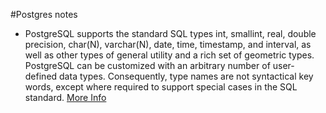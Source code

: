 #Postgres notes

* PostgreSQL supports the standard SQL types int, smallint, real, double precision, char(N), varchar(N), date, time, timestamp, and interval, as well as other types of general utility and a rich set of geometric types. PostgreSQL can be customized with an arbitrary number of user-defined data types. Consequently, type names are not syntactical key words, except where required to support special cases in the SQL standard. [More Info](http://www.postgresql.org/docs/9.3/static/datatype.html)


